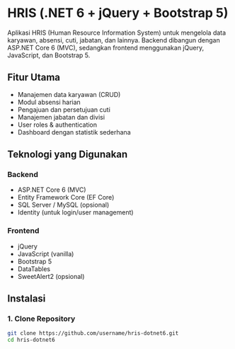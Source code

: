 # HRIS (.NET 6 + jQuery + Bootstrap 5)

Aplikasi HRIS (Human Resource Information System) untuk mengelola data karyawan, absensi, cuti, jabatan, dan lainnya. Backend dibangun dengan ASP.NET Core 6 (MVC), sedangkan frontend menggunakan jQuery, JavaScript, dan Bootstrap 5.

## Fitur Utama

- Manajemen data karyawan (CRUD)
- Modul absensi harian
- Pengajuan dan persetujuan cuti
- Manajemen jabatan dan divisi
- User roles & authentication
- Dashboard dengan statistik sederhana

## Teknologi yang Digunakan

### Backend
- ASP.NET Core 6 (MVC)
- Entity Framework Core (EF Core)
- SQL Server / MySQL (opsional)
- Identity (untuk login/user management)

### Frontend
- jQuery
- JavaScript (vanilla)
- Bootstrap 5
- DataTables
- SweetAlert2 (opsional)

## Instalasi

### 1. Clone Repository

```bash
git clone https://github.com/username/hris-dotnet6.git
cd hris-dotnet6
